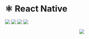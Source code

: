 #  ⚛️ React Native

<p align="left">
	<a href="https://github.com/abranhe"><img src="https://abranhe.com/badge.svg"></a>
	<a href="https://cash.me/$abranhe"><img src="https://cdn.abranhe.com/badges/cash-me.svg"></a>
	<a href="https://www.patreon.com/abranhe"><img src="https://cdn.abranhe.com/badges/patreon.svg" /></a>
	<a href="https://paypal.me/abranhe/10"><img src="https://cdn.abranhe.com/badges/paypal.svg" /></a>
</p>

<p align="center">
	<a href="https://xn--z7h.gq/">
    <img src="https://cdn.abranhe.com/projects/rn/rn.png">
  </a>
</p>
